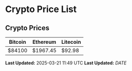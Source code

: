 # Crypto Price List

## Crypto Prices
| Bitcoin | Ethereum | Litecoin |
| ------- | -------- | -------- |
| $84100 | $1967.45 | $92.98 |
**Last Updated:** 2025-03-21 11:49 UTC
**Last Updated:** $DATE$
